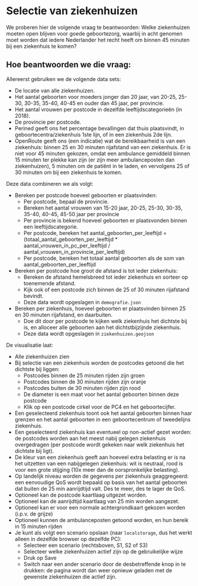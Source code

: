 # Selectie van ziekenhuizen

We proberen hier de volgende vraag te beantwoorden: Welke ziekenhuizen moeten open blijven voor goede geboortezorg, waarbij in acht genomen moet worden dat iedere Nederlander het recht heeft om binnen 45 minuten bij een ziekenhuis te komen?

## Hoe beantwoorden we die vraag:

Allereerst gebruiken we de volgende data sets:

- De locatie van alle ziekenhuizen.
- Het aantal geboorten voor moeders jonger dan 20 jaar, van 20-25, 25-30, 30-35, 35-40, 40-45 en ouder dan 45 jaar, per
  provincie.
- Het aantal vrouwen per postcode in dezelfde leeftijdscategorieën (in 2018).
- De provincie per postcode.
- Perined geeft ons het percentage bevallingen dat thuis plaatsvindt, in geboortecentra/ziekenhuis 1ste lijn, of in een
  ziekenhuis 2de lijn.
- OpenRoute geeft ons (een indicatie) wat de bereikbaarheid is van een ziekenhuis: binnen 25 en 30 minuten rijafstand
  van een ziekenhuis. Er is niet voor 45 minuten gekozen, omdat een ambulance gemiddeld binnen 15 minuten ter plekke kan
  zijn (er zijn meer ambulanceposten dan ziekenhuizen), 5 minuten om de patiënt in te laden, en vervolgens 25 of 30
  minuten om bij een ziekenhuis te komen.

Deze data combineren we als volgt:

- Bereken per postcode hoeveel geboorten er plaatsvinden:
  - Per postcode, bepaal de provincie.
  - Bereken het aantal vrouwen van 15-20 jaar, 20-25, 25-30, 30-35, 35-40, 40-45, 45-50 jaar per provincie
  - Per provincie is bekend hoeveel geboorten er plaatsvonden binnen een leeftijdscategorie.
  - Per postcode, bereken het aantal_geboorten_per_leeftijd = (totaal_aantal_geboorten_per_leeftijd \*
    aantal_vrouwen_in_pc_per_leeftijd / aantal_vrouwen_in_provincie_per_leeftijd)
  - Per postcode, bereken het totaal aantal geboorten als de som van aantal_geboorten_per_leeftijd
- Bereken per postcode hoe groot de afstand is tot ieder ziekenhuis:
  - Bereken de afstand hemelsbreed tot ieder ziekenhuis en sorteer op toenemende afstand.
  - Kijk ook of een postcode zich binnen de 25 of 30 minuten rijafstand bevindt.
  - Deze data wordt opgeslagen in `demografie.json`
- Bereken per ziekenhuis, hoeveel geboorten er plaatsvinden binnen 25 en 30 minuten rijafstand, en daarbuiten.
  - Doe dit door per postcode te kijken welk ziekenhuis het dichtste bij is, en alloceer alle geboorten aan het
    dichtstbijzijnde ziekenhuis.
  - Deze data wordt opgeslagen in `ziekenhuizen.geojson`

De visualisatie laat:

- Alle ziekenhuizen zien
- Bij selectie van een ziekenhuis worden de postcodes getoond die het dichtste bij liggen:
  - Postcodes binnen de 25 minuten rijden zijn groen
  - Postcodes binnen de 30 minuten rijden zijn oranje
  - Postcodes buiten de 30 minuten rijden zijn rood
  - De diameter is een maat voor het aantal geboorten binnen deze postcode
  - Klik op een postcode cirkel voor de PC4 en het geboortecijfer.
- Een geselecteerd ziekenhuis toont ook het aantal geboorten binnen haar grenzen en het aantal geboorten in een
  geboortecentrum of tweedelijns ziekenhuis.
- Een geselecteerd ziekenhuis kan eventueel op non-actief gezet worden: de postcodes worden aan het meest nabij gelegen
  ziekenhuis overgedragen (per postcode wordt gekeken naar welk ziekenhuis het dichtste bij ligt).
- De kleur van een ziekenhuis geeft aan hoeveel extra belasting er is na het uitzetten van een nabijgelegen ziekenhuis:
  wit is neutraal, rood is voor een grote stijging (10x meer dan de oorspronkelijke belasting).
- Op landelijk niveau worden de gegevens per ziekenhuis geaggregeerd: een eenvoudige QoS wordt bepaald op basis van het
  aantal geboorten dat buiten de 25 min aanrijdtijd valt. Des te meer, des te lager de QoS.
- Optioneel kan de postcode kaartlaag uitgezet worden.
- Optioneel kan de aanrijdtijd kaartlaag van 25 min worden aangezet.
- Optioneel kan er voor een normale achtergrondkaart gekozen worden (i.p.v. de grijze)
- Optioneel kunnen de ambulanceposten getoond worden, en hun bereik in 15 minuten rijden
- Je kunt als volgt een scenario opslaan (naar `localstorage`, dus het werkt alleen in dezelfde browser op dezelfde PC):
  - Selecteer een scenario (rechtsboven, S1, S2 of S3)
  - Selecteer welke ziekenhuizen actief zijn op de gebruikelijke wijze
  - Druk op Save
  - Switch naar een ander scenario door de desbetreffende knop in te drukken: de pagina wordt dan weer opnieuw geladen met de gewenste ziekenhuizen die actief zijn.
